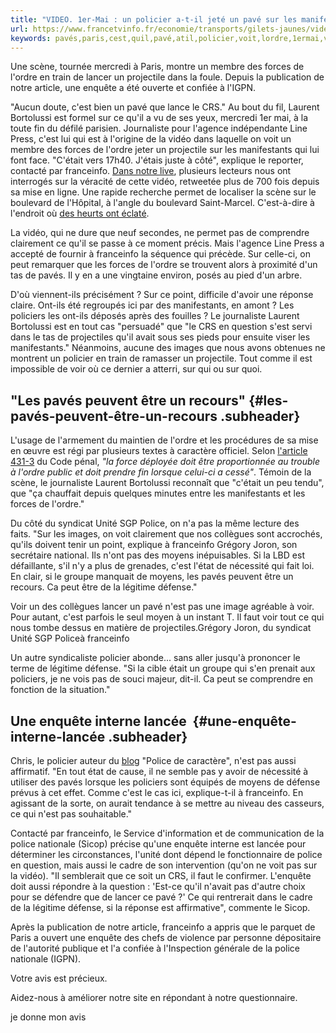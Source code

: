 ```yaml
---
title: "VIDEO. 1er-Mai : un policier a-t-il jeté un pavé sur les manifestants à Paris ?"
url: https://www.francetvinfo.fr/economie/transports/gilets-jaunes/video-1er-mai-un-policier-a-t-il-jete-un-pave-sur-les-manifestants-a-paris_3424829.html#xtor=CS2-765-[twitter]-
keywords: pavés,paris,cest,quil,pavé,atil,policier,voit,lordre,1ermai,vidéo,video,enquête,franceinfo,jeté,manifestants,forces
---
```

Une scène, tournée mercredi à Paris, montre un membre des forces de l\'ordre en train de lancer un projectile dans la foule. Depuis la publication de notre article, une enquête a été ouverte et confiée à l\'IGPN. 

\"Aucun doute, c\'est bien un pavé que lance le CRS.\" Au bout du fil, Laurent Bortolussi est formel sur ce qu\'il a vu de ses yeux, mercredi 1er mai, à la toute fin du défilé parisien. Journaliste pour l\'agence indépendante Line Press, c\'est lui qui est à l\'origine de la vidéo dans laquelle on voit un membre des forces de l\'ordre jeter un projectile sur les manifestants qui lui font face. \"C\'était vers 17h40. J\'étais juste à côté\", explique le reporter, contacté par franceinfo. [Dans notre live](/en-direct/), plusieurs lecteurs nous ont interrogés sur la véracité de cette vidéo, retweetée plus de 700 fois depuis sa mise en ligne. Une rapide recherche permet de localiser la scène sur le boulevard de l\'Hôpital, à l\'angle du boulevard Saint-Marcel. C\'est-à-dire à l\'endroit où [des heurts ont éclaté](/economie/transports/gilets-jaunes/heurts-commissariat-attaque-syndicaliste-exfiltre-ce-qu-il-faut-retenir-de-la-manifestation-du-1er-mai-a-paris_3423857.html).

La vidéo, qui ne dure que neuf secondes, ne permet pas de comprendre clairement ce qu\'il se passe à ce moment précis. Mais l\'agence Line Press a accepté de fournir à franceinfo la séquence qui précède. Sur celle-ci, on peut remarquer que les forces de l\'ordre se trouvent alors à proximité d\'un tas de pavés. Il y en a une vingtaine environ, posés au pied d\'un arbre.

D\'où viennent-ils précisément ? Sur ce point, difficile d\'avoir une réponse claire. Ont-ils été regroupés ici par des manifestants, en amont ? Les policiers les ont-ils déposés après des fouilles ? Le journaliste Laurent Bortolussi est en tout cas \"persuadé\" que \"le CRS en question s\'est servi dans le tas de projectiles qu\'il avait sous ses pieds pour ensuite viser les manifestants.\" Néanmoins, aucune des images que nous avons obtenues ne montrent un policier en train de ramasser un projectile. Tout comme il est impossible de voir où ce dernier a atterri, sur qui ou sur quoi.

\"Les pavés peuvent être un recours\" {#les-pavés-peuvent-être-un-recours .subheader}
-------------------------------------

L'usage de l\'armement du maintien de l\'ordre et les procédures de sa mise en œuvre est régi par plusieurs textes à caractère officiel. Selon [l'article 431-3](https://www.legifrance.gouv.fr/affichCodeArticle.do?idArticle=LEGIARTI000025543347&cidTexte=LEGITEXT000006070719&dateTexte=20120501) du Code pénal, *\"la force déployée doit être proportionnée au trouble à l\'ordre public et doit prendre fin lorsque celui-ci a cessé\"*. Témoin de la scène, le journaliste Laurent Bortolussi reconnaît que \"c\'était un peu tendu\", que \"ça chauffait depuis quelques minutes entre les manifestants et les forces de l\'ordre.\"

Du côté du syndicat Unité SGP Police, on n\'a pas la même lecture des faits. \"Sur les images, on voit clairement que nos collègues sont accrochés, qu\'ils doivent tenir un point, explique à franceinfo Grégory Joron, son secrétaire national. Ils n\'ont pas des moyens inépuisables. Si la LBD est défaillante, s\'il n\'y a plus de grenades, c\'est l\'état de nécessité qui fait loi. En clair, si le groupe manquait de moyens, les pavés peuvent être un recours. Ca peut être de la légitime défense.\"

Voir un des collègues lancer un pavé n\'est pas une image agréable à voir. Pour autant, c\'est parfois le seul moyen à un instant T. Il faut voir tout ce qui nous tombe dessus en matière de projectiles.Grégory Joron, du syndicat Unité SGP Policeà franceinfo

Un autre syndicaliste policier abonde\... sans aller jusqu\'à prononcer le terme de légitime défense. \"Si la cible était un groupe qui s\'en prenait aux policiers, je ne vois pas de souci majeur, dit-il. Ca peut se comprendre en fonction de la situation.\"

Une enquête interne lancée  {#une-enquête-interne-lancée .subheader}
---------------------------

Chris, le policier auteur du [blog](https://blog.francetvinfo.fr/police/) \"Police de caractère\", n\'est pas aussi affirmatif. \"En tout état de cause, il ne semble pas y avoir de nécessité à utiliser des pavés lorsque les policiers sont équipés de moyens de défense prévus à cet effet. Comme c\'est le cas ici, explique-t-il à franceinfo. En agissant de la sorte, on aurait tendance à se mettre au niveau des casseurs, ce qui n\'est pas souhaitable.\"

Contacté par franceinfo, le Service d'information et de communication de la police nationale (Sicop) précise qu\'une enquête interne est lancée pour déterminer les circonstances, l\'unité dont dépend le fonctionnaire de police en question, mais aussi le cadre de son intervention (qu\'on ne voit pas sur la vidéo). \"Il semblerait que ce soit un CRS, il faut le confirmer. L\'enquête doit aussi répondre à la question : \'Est-ce qu'il n'avait pas d'autre choix pour se défendre que de lancer ce pavé ?\' Ce qui rentrerait dans le cadre de la légitime défense, si la réponse est affirmative\", commente le Sicop.

Après la publication de notre article, franceinfo a appris que le parquet de Paris a ouvert une enquête des chefs de violence par personne dépositaire de l\'autorité publique et l\'a confiée à l\'Inspection générale de la police nationale (IGPN).

Votre avis est précieux.

Aidez-nous à améliorer notre site en répondant à notre questionnaire.

[](https://franceinfo.typeform.com/to/g7CQZs)

je donne mon avis

